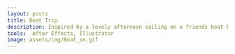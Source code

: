 ```yaml
---
layout: posts
title: Boat Trip
description: Inspired by a lovely afternoon sailing on a friends boat between Scarborough and Whitby. Limited my colour palate to get a stylized look.
tools:  After Effects, Illustrator
image: assets/img/Boat_sm.gif
---
```

